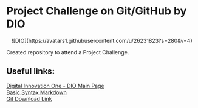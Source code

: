 # Project Challenge on Git/GitHub by DIO

<center>![DIO](https://avatars1.githubusercontent.com/u/26231823?s=280&v=4)</center>

Created repository to attend a Project Challenge.

## Useful links:
[Digital Innovation One - DIO Main Page](https://www.dio.me/)<br/>
[Basic Syntax Markdown](https://www.markdownguide.org/basic-syntax/)<br/>
[Git Download Link](https://git-scm.com/downloads/)<br/>

